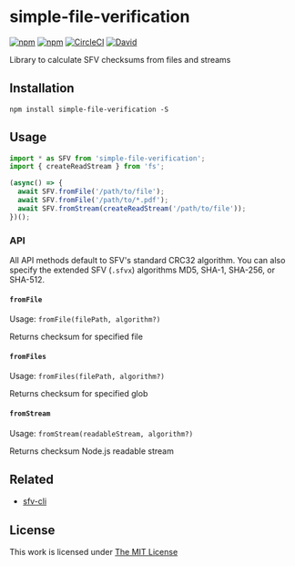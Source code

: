 # simple-file-verification

[![npm](https://flat.badgen.net/npm/license/simple-file-verification)](https://www.npmjs.org/package/simple-file-verification)
[![npm](https://flat.badgen.net/npm/v/simple-file-verification)](https://www.npmjs.org/package/simple-file-verification)
[![CircleCI](https://flat.badgen.net/circleci/github/idleberg/node-sfv)](https://circleci.com/gh/idleberg/node-sfv)
[![David](https://flat.badgen.net/david/dep/idleberg/node-sfv)](https://david-dm.org/idleberg/node-sfv)

Library to calculate SFV checksums from files and streams

## Installation

`npm install simple-file-verification -S`

## Usage

```js
import * as SFV from 'simple-file-verification';
import { createReadStream } from 'fs';

(async() => {
  await SFV.fromFile('/path/to/file');
  await SFV.fromFile('/path/to/*.pdf');
  await SFV.fromStream(createReadStream('/path/to/file'));
})();
```

### API

All API methods default to SFV's standard CRC32 algorithm. You can also specify the extended SFV (`.sfvx`) algorithms MD5, SHA-1, SHA-256, or SHA-512.

#### `fromFile`

Usage: `fromFile(filePath, algorithm?)`

Returns checksum for specified file

#### `fromFiles`

Usage: `fromFiles(filePath, algorithm?)`

Returns checksum for specified glob

#### `fromStream`

Usage: `fromStream(readableStream, algorithm?)`

Returns checksum Node.js readable stream

## Related

- [sfv-cli](https://www.npmjs.com/package/sfv-cli)

## License

This work is licensed under [The MIT License](https://opensource.org/licenses/MIT)
